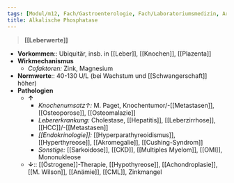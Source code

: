 ```yaml
---
tags: [Modul/m12, Fach/Gastroenterologie, Fach/Laboratoriumsmedizin, Art/Intervention, Fach/Biochemie/Enzym]
title: Alkalische Phosphatase
---
```

> **[[Leberwerte]]**
- **Vorkommen**:: Ubiquitär, insb. in [[Leber]], [[Knochen]], [[Plazenta]]
- **Wirkmechanismus**
	- *Cofaktoren:* Zink, Magnesium
- **Normwerte**:: 40-130 U/L (bei Wachstum und [[Schwangerschaft]] höher)
- **Pathologien**
	- **↑**
		- *Knochenumsatz↑:* M. Paget, Knochentumor/-[[Metastasen]], [[Osteoporose]], [[Osteomalazie]]
		- *Lebererkrankung:* Cholestase, [[Hepatitis]], [[Leberzirrhose]], [[HCC]]/-[[Metastasen]]
		- *[[Endokrinologie]]:* [[Hyperparathyreoidismus]], [[Hyperthyreose]], [[Akromegalie]], [[Cushing-Syndrom]]
		- *Sonstige:* [[Sarkoidose]], [[CKD]], [[Multiples Myelom]], [[OMI]], Mononukleose
	- **↓**:: [[Östrogene]]-Therapie, [[Hypothyreose]], [[Achondroplasie]], [[M. Wilson]], [[Anämie]], [[CML]], Zinkmangel